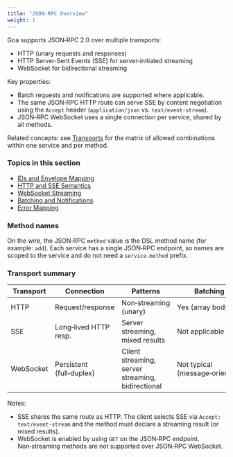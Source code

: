 ```yaml
---
title: "JSON‑RPC Overview"
weight: 1
---
```


Goa supports JSON‑RPC 2.0 over multiple transports:

- HTTP (unary requests and responses)
- HTTP Server‑Sent Events (SSE) for server‑initiated streaming
- WebSocket for bidirectional streaming

Key properties:

- Batch requests and notifications are supported where applicable.
- The same JSON‑RPC HTTP route can serve SSE by content negotiation using the
  `Accept` header (`application/json` vs. `text/event-stream`).
- JSON‑RPC WebSocket uses a single connection per service, shared by all
  methods.

Related concepts: see [Transports](../6-trasporti) for the matrix of allowed
combinations within one service and per method.


### Topics in this section

- [IDs and Envelope Mapping](./2-ids-and-envelope)
- [HTTP and SSE Semantics](./3-http-and-sse)
- [WebSocket Streaming](./4-websocket-streaming)
- [Batching and Notifications](./5-batching-and-notifications)
- [Error Mapping](./6-error-mapping)

### Method names

On the wire, the JSON‑RPC `method` value is the DSL method name (for example: `add`). Each service has a single JSON‑RPC endpoint, so names are scoped to the service and do not need a `service.method` prefix.

### Transport summary

| Transport | Connection            | Patterns                         | Batching            | Notifications |
|-----------|-----------------------|----------------------------------|---------------------|---------------|
| HTTP      | Request/response      | Non‑streaming (unary)            | Yes (array body)    | Client → Yes  |
| SSE       | Long‑lived HTTP resp. | Server streaming, mixed results  | Not applicable      | Server → Yes  |
| WebSocket | Persistent (full‑duplex) | Client streaming, server streaming, bidirectional | Not typical (message‑oriented) | Both directions |

Notes:

- SSE shares the same route as HTTP. The client selects SSE via `Accept: text/event-stream` and the method must declare a streaming result (or mixed results).
- WebSocket is enabled by using `GET` on the JSON‑RPC endpoint. Non‑streaming methods are not supported over JSON‑RPC WebSocket.


